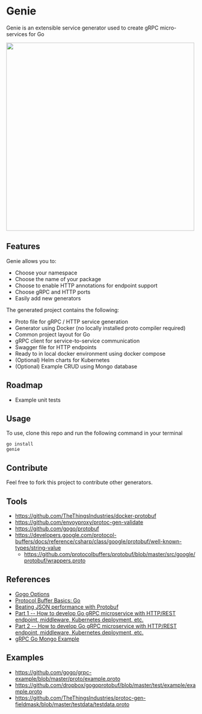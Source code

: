 # Genie                                                     

Genie is an extensible service generator used to create gRPC micro-services for Go

<img src="https://repository-images.githubusercontent.com/217768929/edad3580-f8ed-11e9-8730-333c308c5f3f" width="500">

## Features

Genie allows you to:

* Choose your namespace
* Choose the name of your package
* Choose to enable HTTP annotations for endpoint support
* Choose gRPC and HTTP ports
* Easily add new generators

The generated project contains the following:

* Proto file for gRPC / HTTP service generation
* Generator using Docker (no locally installed proto compiler required)
* Common project layout for Go
* gRPC client for service-to-service communication
* Swagger file for HTTP endpoints
* Ready to in local docker environment using docker compose
* (Optional) Helm charts for Kubernetes
* (Optional) Example CRUD using Mongo database

## Roadmap

* Example unit tests

## Usage

To use, clone this repo and run the following command in your terminal

```shell script
go install
genie
```
## Contribute

Feel free to fork this project to contribute other generators.

## Tools

* https://github.com/TheThingsIndustries/docker-protobuf
* https://github.com/envoyproxy/protoc-gen-validate
* https://github.com/gogo/protobuf
* https://developers.google.com/protocol-buffers/docs/reference/csharp/class/google/protobuf/well-known-types/string-value
    * https://github.com/protocolbuffers/protobuf/blob/master/src/google/protobuf/wrappers.proto

## References

* [Gogo Options](https://github.com/gogo/protobuf/blob/master/extensions.md)
* [Protocol Buffer Basics: Go](https://developers.google.com/protocol-buffers/docs/gotutorial)
* [Beating JSON performance with Protobuf](https://auth0.com/blog/beating-json-performance-with-protobuf/)
* [Part 1 -- How to develop Go gRPC microservice with HTTP/REST endpoint, middleware, Kubernetes deployment, etc.](https://medium.com/@amsokol.com/tutorial-how-to-develop-go-grpc-microservice-with-http-rest-endpoint-middleware-kubernetes-daebb36a97e9)
* [Part 2 -- How to develop Go gRPC microservice with HTTP/REST endpoint, middleware, Kubernetes deployment, etc.](https://medium.com/@amsokol.com/tutorial-how-to-develop-go-grpc-microservice-with-http-rest-endpoint-middleware-kubernetes-af1fff81aeb2)
* [gRPC Go Mongo Example](https://github.com/kyriediculous/go-grpc-mongodb)

## Examples

* https://github.com/gogo/grpc-example/blob/master/proto/example.proto
* https://github.com/dropbox/gogoprotobuf/blob/master/test/example/example.proto
* https://github.com/TheThingsIndustries/protoc-gen-fieldmask/blob/master/testdata/testdata.proto
